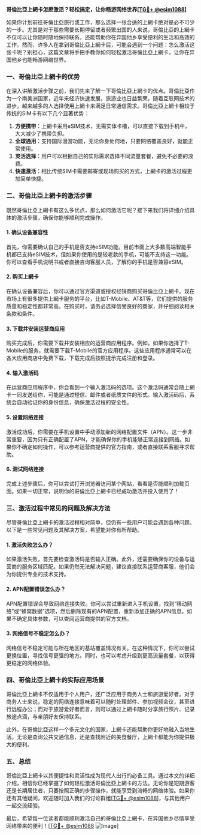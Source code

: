 **哥倫比亞上網卡怎麽激活？轻松搞定，让你畅游网络世界[[TG💪+ @esim1088](https://t.me/s/esim1088)]**

如果你计划前往哥倫比亞旅行或工作，那么选择一张合适的上網卡绝对是必不可少的一步。尤其是对于那些需要长期停留或者频繁出国的人来说，哥倫比亞的上網卡不仅可以让你随时随地保持联系，还能帮助你在异国他乡享受便利的生活和高效的工作。然而，许多人在拿到哥倫比亞上網卡后，可能会遇到一个问题：怎么激活这张卡呢？别担心，这篇文章将手把手教你如何轻松激活哥倫比亞上網卡，让你在异国他乡也能畅游网络世界。

### 一、哥倫比亞上網卡的优势

在深入讲解激活步骤之前，我们先来了解一下哥倫比亞上網卡的优点。哥倫比亞作为一个南美洲国家，近年来经济快速发展，旅游业也日益繁荣。随着互联网技术的进步，越来越多的人选择使用上網卡来满足日常通信需求。哥倫比亞上網卡相较于传统的SIM卡有以下几个显著优势：

1. **方便携带**：上網卡采用eSIM技术，无需实体卡槽，可以直接下载到手机中，大大减少了携带负担。
2. **全球通用**：支持国际漫游功能，无论你身处何地，只要网络覆盖良好，就能正常使用。
3. **灵活选择**：用户可以根据自己的实际需求选择不同流量套餐，避免不必要的浪费。
4. **快速激活**：相比传统SIM卡需要邮寄或现场购买的方式，上網卡的激活过程更加简单快捷。

### 二、哥倫比亞上網卡的激活步骤

既然哥倫比亞上網卡有这么多优点，那么如何激活它呢？接下来我们将详细介绍具体的激活步骤，确保你能够顺利完成操作。

#### 1. 确认设备兼容性

首先，你需要确认自己的手机是否支持eSIM功能。目前市面上大多数高端智能手机都已支持eSIM技术，但如果你使用的是较老款的手机，可能不支持这一功能。你可以查看手机说明书或者直接咨询客服人员，了解你的手机是否兼容eSIM。

#### 2. 购买上網卡

在确认设备兼容后，你可以通过官方渠道或授权经销商购买哥倫比亞上網卡。现在市场上有很多提供上網卡服务的平台，比如T-Mobile、AT&T等，它们提供的服务质量和稳定性都非常高。在购买时，请务必选择信誉良好的商家，并仔细阅读相关条款和条件。

#### 3. 下载并安装运营商应用

购买完成后，你需要下载并安装相应的运营商应用程序。例如，如果你选择了T-Mobile的服务，就需要下载T-Mobile的官方应用程序。这些应用程序通常可以在各大应用商店中免费下载，下载完成后按照提示完成注册和登录。

#### 4. 输入激活码

在运营商应用程序中，你会看到一个输入激活码的选项。这个激活码通常会随上網卡一同发送给你，可能是通过短信、邮件或者纸质文件的形式。输入激活码后，系统会自动验证你的身份信息，确保激活过程的安全性。

#### 5. 设置网络连接

激活成功后，你需要在手机设置中手动添加新的网络配置文件（APN）。这一步非常重要，因为只有正确配置了APN，才能确保你的手机能够正常连接到网络。如果你不确定如何操作，可以参考运营商提供的官方指南，或者直接联系客服寻求帮助。

#### 6. 测试网络连接

完成上述步骤后，你可以尝试打开浏览器访问某个网站，看看是否能顺利加载页面。如果一切正常，说明你的哥倫比亞上網卡已经成功激活并投入使用了！

### 三、激活过程中常见的问题及解决方法

尽管哥倫比亞上網卡的激活过程相对简单，但仍有一些用户可能会遇到各种问题。以下是一些常见问题及其解决方案，希望能对你有所帮助。

#### 1. 激活失败怎么办？

如果激活失败，首先要检查激活码是否输入正确。此外，还需要确保你的设备与运营商的服务区域匹配。如果仍然无法解决问题，建议直接联系运营商客服，他们会为你提供专业的技术支持。

#### 2. APN配置错误怎么办？

APN配置错误会导致网络连接失败。你可以尝试重新进入手机设置，找到“移动网络”或“蜂窝数据”选项，然后删除现有的APN配置，重新添加正确的APN信息。如果不确定具体参数，可以查阅运营商提供的官方文档。

#### 3. 网络信号不稳定怎么办？

网络信号不稳定可能与所在地区的基站覆盖情况有关。在这种情况下，你可以尝试更换位置，寻找信号更强的地方。同时，也可以考虑升级到更高流量套餐，以获得更稳定的网络体验。

### 四、哥倫比亞上網卡的实际应用场景

哥倫比亞上網卡不仅适用于个人用户，还广泛应用于商务人士和旅游爱好者。对于商务人士来说，稳定的网络连接意味着可以随时处理邮件、参加视频会议，甚至进行远程办公；而对于旅游爱好者而言，则可以通过上網卡随时分享旅行照片、记录旅途点滴，与亲朋好友保持联系。

此外，在哥倫比亞这样一个多元文化的国家，上網卡还能帮助你更好地融入当地生活。无论是查询公共交通信息，还是查找附近的美食餐厅，上網卡都能为你提供极大的便利。

### 五、总结

哥倫比亞上網卡以其便捷性和灵活性成为现代人出行的必备工具。通过本文的详细介绍，相信你已经掌握了如何轻松激活哥倫比亞上網卡的方法。无论你是短期游客还是长期居住者，只要按照正确的步骤操作，就能享受到流畅的网络体验。如果你还有其他疑问，欢迎随时加入我们的讨论群组[[TG💪+ @esim1088](https://t.me/s/esim1088)]，与其他用户一起交流经验。

最后，希望每一位读者都能顺利激活自己的哥倫比亞上網卡，在异国他乡尽情享受网络带来的便利！[[TG💪+ @esim1088](https://t.me/s/esim1088) ![Image](https://i.postimg.cc/4NQfJmqS/Snipaste-2025-05-13-00-14-12.png)]